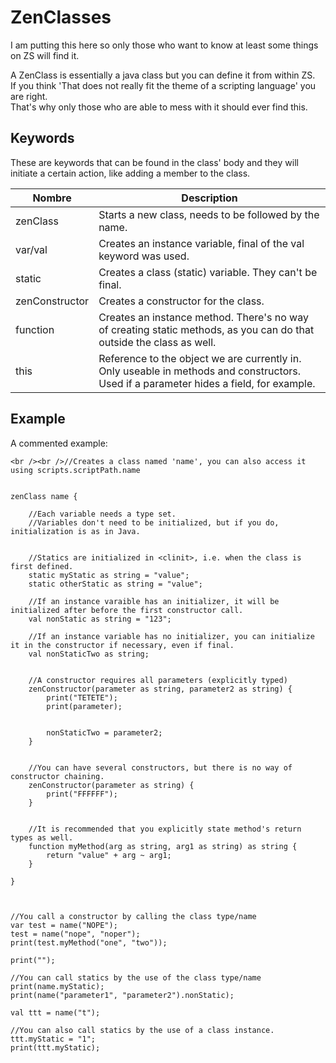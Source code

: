 # ZenClasses

I am putting this here so only those who want to know at least some things on ZS will find it.

A ZenClass is essentially a java class but you can define it from within ZS.  
If you think 'That does not really fit the theme of a scripting language' you are right.  
That's why only those who are able to mess with it should ever find this.

## Keywords

These are keywords that can be found in the class' body and they will initiate a certain action, like adding a member to the class.

| Nombre         | Description                                                                                                                            |
| -------------- | -------------------------------------------------------------------------------------------------------------------------------------- |
| zenClass       | Starts a new class, needs to be followed by the name.                                                                                  |
| var/val        | Creates an instance variable, final of the val keyword was used.                                                                       |
| static         | Creates a class (static) variable. They can't be final.                                                                                |
| zenConstructor | Creates a constructor for the class.                                                                                                   |
| function       | Creates an instance method. There's no way of creating static methods, as you can do that outside the class as well.                   |
| this           | Reference to the object we are currently in. Only useable in methods and constructors. Used if a parameter hides a field, for example. |

## Example

A commented example:

```zenscript
<br /><br />//Creates a class named 'name', you can also access it using scripts.scriptPath.name


zenClass name {

    //Each variable needs a type set. 
    //Variables don't need to be initialized, but if you do, initialization is as in Java.


    //Statics are initialized in <clinit>, i.e. when the class is first defined.
    static myStatic as string = "value";
    static otherStatic as string = "value";

    //If an instance varaible has an initializer, it will be initialized after before the first constructor call.
    val nonStatic as string = "123";

    //If an instance variable has no initializer, you can initialize it in the constructor if necessary, even if final.
    val nonStaticTwo as string;


    //A constructor requires all parameters (explicitly typed)
    zenConstructor(parameter as string, parameter2 as string) {
        print("TETETE");
        print(parameter);


        nonStaticTwo = parameter2;
    }


    //You can have several constructors, but there is no way of constructor chaining.
    zenConstructor(parameter as string) {
        print("FFFFFF");
    }


    //It is recommended that you explicitly state method's return types as well.
    function myMethod(arg as string, arg1 as string) as string {
        return "value" + arg ~ arg1;
    }

}



//You call a constructor by calling the class type/name
var test = name("NOPE");
test = name("nope", "noper");
print(test.myMethod("one", "two"));

print("");

//You can call statics by the use of the class type/name
print(name.myStatic);
print(name("parameter1", "parameter2").nonStatic);

val ttt = name("t");

//You can also call statics by the use of a class instance.
ttt.myStatic = "1";
print(ttt.myStatic);
```